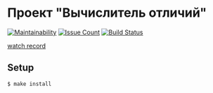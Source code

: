 # Проект "Вычислитель отличий"

[![Maintainability](https://api.codeclimate.com/v1/badges/1b47b8b8bfac1e910b86/maintainability)](https://codeclimate.com/github/Konstantin6487/frontend-project-lvl2/maintainability) [![Issue Count](https://codeclimate.com/github/Konstantin6487/frontend-project-lvl2/badges/issue_count.svg)](https://codeclimate.com/github/Konstantin6487/frontend-project-lvl2) [![Build Status](https://api.travis-ci.org/Konstantin6487/frontend-project-lvl2.svg?branch=master)](https://api.travis-ci.org/Konstantin6487/frontend-project-lvl2)

[watch record](https://asciinema.org/a/TsTCjb8RQbRi56t9Q8iME2C6i)


## Setup

```sh
$ make install
```
